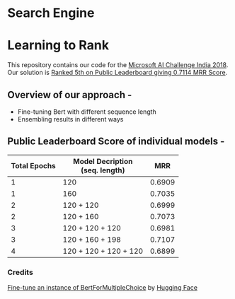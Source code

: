 # Search Engine
# Learning to Rank
This repository contains our code for the [Microsoft AI Challenge India 2018](https://competitions.codalab.org/competitions/20616#learn_the_details). Our solution is [Ranked 5th on Public Leaderboard giving 0.7114 MRR Score](https://competitions.codalab.org/competitions/20616#results).<br>

## Overview of our approach - 
* Fine-tuning Bert with different sequence length
* Ensembling results in different ways

## Public Leaderboard Score of individual models - 

|Total Epochs|Model Decription<br/>(seq. length)|MRR|
|---|---|---|
|1|120 |0.6909|
|1|160 |0.7035|
|2|120 + 120|0.6999|
|2|120 + 160|0.7073|
|3|120 + 120 + 120|0.6981|
|3|120 + 160 + 198|0.7107|
|4|120 + 120 + 120 + 120|0.6899|

### Credits
[Fine-tune an instance of BertForMultipleChoice](https://github.com/huggingface/pytorch-pretrained-BERT/blob/master/examples/run_swag.py) by [Hugging Face](https://github.com/huggingface/pytorch-pretrained-BERT)
